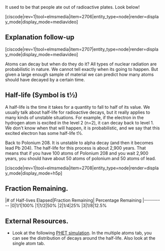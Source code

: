 It used to be that people ate out of radioactive plates. Look below!

[ciscode|rev=1|tool=elmsmedia|item=2706|entity_type=node|render=display_mode|display_mode=mediavideo]

## Explanation follow-up

[ciscode|rev=1|tool=elmsmedia|item=2707|entity_type=node|render=display_mode|display_mode=mediavideo]

Atoms can decay but when do they do it? All types of nuclear radiation are probabilistic in nature. We cannot tell exactly when its going to happen. But given a large enough sample of material we can predict how many atoms should have decayed by a certain time.

## Half-life (Symbol is t½)

A half-life is the time it takes for a quantity to fall to half of its value. We usually talk about half-life for radioactive decays, but it really applies to many kinds of unstable situations. For example, if the electron in the hydrogen atom is excited in the level 2 (n=2), it can decay back to level 1. We don't know when that will happen, it is probabilistic, and we say that this excited electron has some half-life t½.

Back to Polonium 208. It is unstable to alpha decay (and then it becomes lead Pb 204). The half-life for this process is about 2,900 years. That means that if you have 100 atoms of Polonium 208 and you wait 2,900 years, you should have about 50 atoms of polonium and 50 atoms of lead.

[ciscode|rev=1|tool=elmsmedia|item=2708|entity_type=node|render=display_mode|display_mode=h5p]
 
## Fraction Remaining.

|\# of Half-lives Elapsed|Fraction Remaining| Percentage Remaining
|----------
|0|1/1|100%
|1|1/2|50%
|2|1/4|25%
|3|1/8|12.5%


## External Resources.

- Look at the following <a href="http://phet.colorado.edu/en/simulation/alpha-decay" target="_blank">PHET simulation</a>. In the multiple atoms tab, you can see the distribution of decays around the half-life. Also look at the single atom tab.